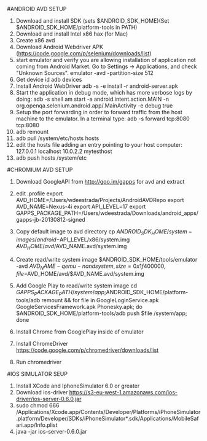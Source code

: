 #ANDROID AVD SETUP
1) Download and install SDK (sets $ANDROID_SDK_HOME)(Set $ANDROID_SDK_HOME/platform-tools in PATH)
2) Download and install Intel x86 hax (for Mac)
3) Create x86 avd
4) Download Android Webdriver APK (https://code.google.com/p/selenium/downloads/list)
5) start emulator and verify you are allowing installation of application not coming from Android Market. Go to Settings -> Applications, and check "Unknown Sources".
    emulator -avd <avd> -partition-size 512
6) Get device id
   adb devices
7) Install Android WebDriver
   adb -s <serialId> -e install -r  android-server.apk
8) Start the application in debug mode, which has more verbose logs by doing:
    adb -s <serialId> shell am start -a android.intent.action.MAIN -n org.openqa.selenium.android.app/.MainActivity -e debug true
9) Setup the port forwarding in order to forward traffic from the host machine to the emulator. In a terminal type:
   adb -s <serialId> forward tcp:8080 tcp:8080
10) adb remount
11) adb pull /system/etc/hosts hosts
12) edit the hosts file adding an entry pointing to your host computer:
    127.0.0.1     localhost
    10.0.2.2      mytesthost
13) adb push hosts /system/etc




#CHROMIUM AVD SETUP
1) Download GoogleAPI from http://goo.im/gapps for avd and extract
2) edit .profile
export AVD_HOME=/Users/wdeestrada/Projects/AndroidAVDRepo
export AVD_NAME=Nexus-4i
export API_LEVEL=17
export GAPPS_PACKAGE_PATH=/Users/wdeestrada/Downloads/android_apps/gapps-jb-20130812-signed

3) Copy default image to avd directory
cp $ANDROID_SDK_HOME/system-images/android-$API_LEVEL/x86/system.img $AVD_HOME/avd/$AVD_NAME.avd/system.img

4) Create read/write system image
$ANDROID_SDK_HOME/tools/emulator -avd $AVD_NAME -qemu -nand system,size=0x1f400000,file=$AVD_HOME/avd/$AVD_NAME.avd/system.img

5) Add Google Play to read/write system image
cd $GAPPS_PACKAGE_PATH/system/app;$ANDROID_SDK_HOME/platform-tools/adb remount && for file in GoogleLoginService.apk GoogleServicesFramework.apk Phonesky.apk; do $ANDROID_SDK_HOME/platform-tools/adb push $file /system/app; done

6) Install Chrome from GooglePlay inside of emulator
7) Install ChromeDriver 
https://code.google.com/p/chromedriver/downloads/list
8) Run chromedriver

#IOS SIMULATOR SEUP
1) Install XCode and IphoneSimulator 6.0 or greater
2) Download ios-driver https://s3-eu-west-1.amazonaws.com/ios-driver/ios-server-0.6.0.jar
3) sudo chmod 666 /Applications/Xcode.app/Contents/Developer/Platforms/iPhoneSimulator.platform/Developer/SDKs/iPhoneSimulator*.sdk/Applications/MobileSafari.app/Info.plist
4) java -jar ios-server-0.6.0.jar


